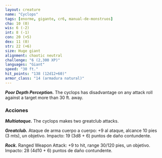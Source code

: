 ```yaml
---
layout: creature
name: "Cyclops"
tags: [enorme, gigante, cr6, manual-de-monstruos]
cha: 10 (0)
wis: 6 (-2)
int: 8 (-1)
con: 20 (+5)
dex: 11 (0)
str: 22 (+6)
size: Huge giant
alignment: chaotic neutral
challenge: "6 (2,300 XP)"
languages: "Giant"
speed: "30 ft."
hit_points: "138 (12d12+60)"
armor_class: "14 (armadura natural)"
---
```


***Poor Depth Perception.*** The cyclops has disadvantage on any attack roll against a target more than 30 ft. away.

### Acciones

***Multiataque.*** The cyclops makes two greatclub attacks.

***Greatclub.*** Ataque de arma cuerpo a cuerpo: +9 al ataque, alcance 10 pies (3 mts), un objetivo. Impacto: 19 (3d8 + 6) puntos de daño contundente.

***Rock.*** Ranged Weapon Attack: +9 to hit, range 30/120 pies, un objetivo. Impacto: 28 (4d10 + 6) puntos de daño contundente.